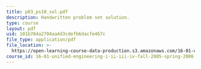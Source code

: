 ```yaml
---
title: p03_ps10_sol.pdf
description: Handwritten problem set solution.
type: course
layout: pdf
uid: 101b704a2704aa4d3cdefb6dacfe467c
file_type: application/pdf
file_location: >-
  https://open-learning-course-data-production.s3.amazonaws.com/16-01-unified-engineering-i-ii-iii-iv-fall-2005-spring-2006/101b704a2704aa4d3cdefb6dacfe467c_p03_ps10_sol.pdf
course_id: 16-01-unified-engineering-i-ii-iii-iv-fall-2005-spring-2006
---
```

